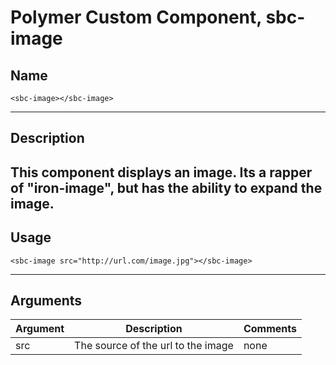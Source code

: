 # Polymer Custom Component,  sbc-image

## Name
```
<sbc-image></sbc-image>
```
---
## Description
This component displays an image. Its a rapper of "iron-image", but has the ability to expand the image.
---
## Usage
```
<sbc-image src="http://url.com/image.jpg"></sbc-image>
```
---
## Arguments
Argument | Description | Comments
---------|-------------|---------
src | The source of the url to the image | none